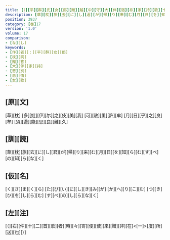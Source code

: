 ```yaml
---
title: [（][平][群][氏][女][郎][贈][越][中][守][大][伴][宿][祢][家][持][歌][十][二][首][）]
description: [草][枕][旅][去][に][し][君][が][帰][り][来][む][月][日][を][知][ら][む][す][べ][の][知][ら][な][く]
position: 3937
category: [巻]17
version: '1.0'
volume: 17
comparison:
- [な][し]
keywords:
- [作][者][：][平][群][女][郎]
- [枕][詞]
- [贈][答]
- [大][伴][家][持]
- [悲][別]
- [恋][情]
- [女][歌]
---
```


## [原][文]

[草][枕] [多][妣][伊][尓][之][伎][美][我] [可][敝][里][許][牟] [月][日][乎][之][良][牟] [須][邊][能][思][良][難][久]

## [訓][読]

[草][枕][旅][去][に][し][君][が][帰][り][来][む][月][日][を][知][ら][む][す][べ][の][知][ら][な][く]

## [仮][名]

[く][さ][ま][く][ら] [た][び][い][に][し][き][み][が] [か][へ][り][こ][む] [つ][き][ひ][を][し][ら][む] [す][べ][の][し][ら][な][く]

## [左][注]

[（][右][件][十][二][首][歌][者][時][々][寄][便][使][来][贈][非][在]<[一]>[度][所][送][也][）]
